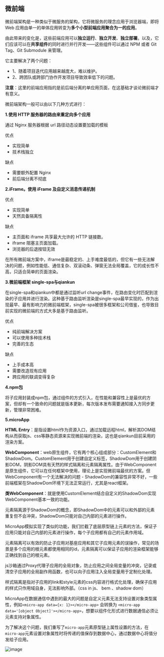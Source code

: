 ## 微前端
微前端架构是一种类似于微服务的架构，它将微服务的理念应用于浏览器端，即将 Web 应用由单一的单体应用转变为**多个小型前端应用聚合为一的应用**。

由此带来的变化是，这些前端应用可以**独立运行**、**独立开发**、**独立部署**。以及，它们应该可以在**共享组件**的同时进行并行开发——这些组件可以通过 NPM 或者 Git Tag、Git Submodule 来管理。

它主要解决了两个问题：

- 1、随着项目迭代应用越来越庞大，难以维护。
- 2、跨团队或跨部门协作开发项目导致效率低下的问题。

**注意**：这里的前端应用指的是前后端分离的单应用页面，在这基础才谈论微前端才有意义。

微前端架构一般可以由以下几种方式进行：

**1.使用 HTTP 服务器的路由来重定向多个应用**

通过 Nginx 服务器根据 url 路径动态设置要加载的模板

优点

- 实现简单
- 技术栈独立

缺点

- 需要额外配置 Nginx
- 前后端分离不彻底

**2.iFrame。使用 iFrame 及自定义消息传递机制**

优点

- 实现简单
- 天然具备隔离性

缺点

- 主页面和 iframe 共享最大允许的 HTTP 链接数。
- iframe 阻塞主页面加载。
- 浏览器的后退按钮无效

在所有微前端方案中，iframe是最稳定的、上手难度最低的，但它有一些无法解决的问题，例如性能低、通信复杂、双滚动条、弹窗无法全局覆盖，它的成长性不高，只适合简单的页面渲染。

**3.微前端框架 single-spa与qiankun**

在single-spa和qiankun中都是通过监听url change事件，在路由变化时匹配到渲染的子应用并进行渲染。这种基于路由监听渲染是single-spa最早实现的，作为出现最早、最有影响力的微前端框架，single-spa被很多框架和公司借鉴，也导致目前实现的微前端的方式大多是基于路由监听。

优点

- 纯前端解决方案
- 可以使用多种技术栈
- 完善的生态

缺点

- 上手成本高
- 需要改造现有应用
- 跨应用的联调变得复杂

**4.npm包**

将子应用封装成npm包，通过组件的方式引入，在性能和兼容性上是最优的方案，但却有一个致命的问题就是版本更新，每次版本发布需要通知接入方同步更新，管理非常困难。

**5.microApp**

**HTML Entry**：是指设置html作为资源入口，通过加载远程html，解析其DOM结构从而获取js、css等静态资源来实现微前端的渲染，这也是qiankun目前采用的渲染方案。

**WebComponent**：web原生组件，它有两个核心组成部分：CustomElement和ShadowDom。CustomElement用于创建自定义标签，ShadowDom用于创建阴影DOM，阴影DOM具有天然的样式隔离和元素隔离属性。由于WebComponent是原生组件，它可以在任何框架中使用，理论上是实现微前端最优的方案。但WebComponent有一个无法解决的问题 - ShadowDom的兼容性非常不好，一些前端框架在ShadowDom环境下无法正常运行，尤其是react框架。

**类WebComponent**：就是使用CustomElement结合自定义的ShadowDom实现WebComponent基本一致的功能。

元素隔离源于ShadowDom的概念，即ShadowDom中的元素可以和外部的元素重复但不会冲突，ShadowDom只能对自己内部的元素进行操作。

MicroApp模拟实现了类似的功能，我们拦截了底层原型链上元素的方法，保证子应用只能对自己内部的元素进行操作，每个子应用都有自己的元素作用域。

元素隔离可以有效的防止子应用对基座应用和其它子应用元素的误操作，常见的场景是多个应用的根元素都使用相同的id，元素隔离可以保证子应用的渲染框架能够正确找到自己的根元素。

js沙箱通过Proxy代理子应用的全局对象，防止应用之间全局变量的冲突，记录或清空子应用的全局副作用函数，也可以向子应用注入全局变量用于定制化处理。

样式隔离是指对子应用的link和style元素的css内容进行格式化处理，确保子应用的样式只作用域自身，无法影响外部。（css in js、 bem 、shadow dom）

MicroApp在数据通信中遇到的最大的问题是自定义元素无法支持设置对象类型属性，例如`<micro-app data={x: 1}></micro-app>` 会转换为 `<micro-app data='[object Object]'></micro-app>`，想要以组件化形式进行数据通信必须让元素支持对象属性。

为了解决这个问题，我们重写了`micro-app`元素原型链上属性设置的方法，在`micro-app`元素设置对象属性时将传递的值保存到数据中心，通过数据中心将值分发给子应用。

![image](https://p3-juejin.byteimg.com/tos-cn-i-k3u1fbpfcp/1271aabbbcf040fcb640b989d71cb634~tplv-k3u1fbpfcp-watermark.awebp)

